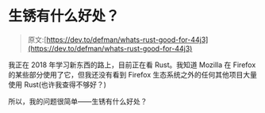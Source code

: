 # 生锈有什么好处？

> 原文:[https://dev.to/defman/whats-rust-good-for-44j3](https://dev.to/defman/whats-rust-good-for-44j3)

我正在 2018 年学习新东西的路上，目前正在看 Rust。我知道 Mozilla 在 Firefox 的某些部分使用了它，但我还没有看到 Firefox 生态系统之外的任何其他项目大量使用 Rust(也许我查得不够好？)

所以，我的问题很简单——生锈有什么好处？